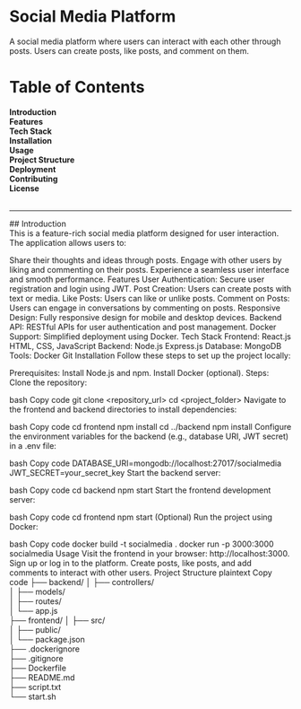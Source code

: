 # Social Media Platform <br/>
A social media platform where users can interact with each other through posts. Users can create posts, like posts, and comment on them.

# Table of Contents <br/>
**Introduction**  <br/>
**Features** <br/>
**Tech Stack** <br/>
**Installation** <br/>
**Usage** <br/>
**Project Structure** <br/>
**Deployment** <br/>
**Contributing** <br/>
**License** <br/>
<br/>
<hr>
 ## Introduction <br/>
This is a feature-rich social media platform designed for user interaction. The application allows users to:

Share their thoughts and ideas through posts.
Engage with other users by liking and commenting on their posts.
Experience a seamless user interface and smooth performance.
Features
User Authentication: Secure user registration and login using JWT.
Post Creation: Users can create posts with text or media.
Like Posts: Users can like or unlike posts.
Comment on Posts: Users can engage in conversations by commenting on posts.
Responsive Design: Fully responsive design for mobile and desktop devices.
Backend API: RESTful APIs for user authentication and post management.
Docker Support: Simplified deployment using Docker.
Tech Stack
Frontend:
React.js
HTML, CSS, JavaScript
Backend:
Node.js
Express.js
Database:
MongoDB
Tools:
Docker
Git
Installation
Follow these steps to set up the project locally:

Prerequisites:
Install Node.js and npm.
Install Docker (optional).
Steps:
Clone the repository:

bash
Copy code
git clone <repository_url>
cd <project_folder>
Navigate to the frontend and backend directories to install dependencies:

bash
Copy code
cd frontend
npm install
cd ../backend
npm install
Configure the environment variables for the backend (e.g., database URI, JWT secret) in a .env file:

bash
Copy code
DATABASE_URI=mongodb://localhost:27017/socialmedia
JWT_SECRET=your_secret_key
Start the backend server:

bash
Copy code
cd backend
npm start
Start the frontend development server:

bash
Copy code
cd frontend
npm start
(Optional) Run the project using Docker:

bash
Copy code
docker build -t socialmedia .
docker run -p 3000:3000 socialmedia
Usage
Visit the frontend in your browser: http://localhost:3000.
Sign up or log in to the platform.
Create posts, like posts, and add comments to interact with other users.
Project Structure
plaintext
Copy code
├── backend/
│   ├── controllers/    
│   ├── models/         
│   ├── routes/          
│   └── app.js          
├── frontend/
│   ├── src/            
│   ├── public/         
│   └── package.json     
├── .dockerignore        
├── .gitignore           
├── Dockerfile           
├── README.md           
├── script.txt          
└── start.sh             
